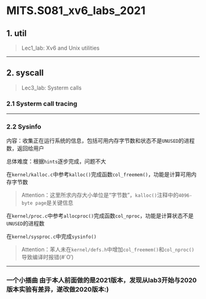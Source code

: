# MITS.S081_xv6_labs_2021
## 1. util
> Lec1_lab: Xv6 and Unix utilities
***
## 2. syscall
> Lec3_lab: Systerm calls
### 2.1 Systerm call tracing
***
### 2.2 Sysinfo
内容：收集正在运行系统的信息，包括可用内存字节数和状态不是`UNUSED`的进程数，返回给用户  

总体难度：根据`hints`逐步完成，问题不大  

在`kernel/kalloc.c`中参考`kalloc()`完成函数`col_freemem()`，功能是计算可用内存字节数  
> Attention：这里所求内存大小单位是“字节数”，`kalloc()`注释中的`4096-byte page`是关键信息

在`kernel/proc.c`中参考`allocproc()`完成函数`col_nproc`，功能是计算状态不是`UNUSED`的进程数  

在`kernel/sysproc.c`中完成`sysinfo()`  
> Attention：苯人未在`kernel/defs.h`中增加`col_freemem()`和`col_nproc()`导致编译时报错(#`O′)
***
### 一个小插曲 由于本人前面做的是2021版本，发现从lab3开始与2020版本实验有差异，遂改做2020版本:)
